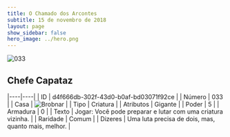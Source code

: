 ```yaml
---
title: O Chamado dos Arcontes
subtitle: 15 de novembro de 2018
layout: page
show_sidebar: false
hero_image: ../hero.png
---
```


![033](https://cdn.keyforgegame.com/media/card_front/pt/341_033_FGH2M9G9W45J_pt.png)

## Chefe Capataz

|----|----|
| ID | d4f666db-302f-43d0-b0af-bd03071f92ce |
| Número | 033 |
| Casa | ![Brobnar](https://archonarcana.com/images/thumb/e/e0/Brobnar.png/22px-Brobnar.png "Brobnar") |
| Tipo | Criatura |
| Atributos | Gigante |
| Poder | 5 |
| Armadura | 0 |
| Texto | Jogar: Você pode preparar e lutar com uma criatura vizinha. |
| Raridade | Comum |
| Dizeres | Uma luta precisa de dois,  mas, quanto mais, melhor. |
